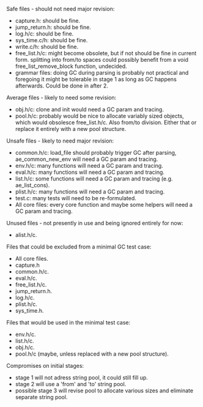 Safe files - should not need major revision:
- capture.h: should be fine.
- jump_return.h: should be fine.
- log.h/c: should be fine.
- sys_time.c/h: should be fine.
- write.c/h: should be fine.
- free_list.h/c: might become obsolete, but if not should be fine in current form. splitting into from/to spaces could possibly benefit from a void  free_list_remove_block function, undecided.
- grammar files: doing GC during parsing is probably not practical and foregoing it might be tolerable in stage 1 as long as GC happens afterwards. Could be done in after 2.

Average files - likely to need some revision:
- obj.h/c: clone and init would need a GC param and tracing.
- pool.h/c: probably would be nice to allocate variably sized objects, which would obsolesce free_list.h/c. Also from/to division. Either that or replace it entirely with a new pool structure.

Unsafe files - likely to need major revision:
- common.h/c: load_file should probably trigger GC after parsing, ae_common_new_env will need a GC param and tracing.
- env.h/c: many functions will need a GC param and tracing.
- eval.h/c: many functions will need a GC param and tracing.
- list.h/c: some functions will need a GC param and tracing (e.g. ae_list_cons).
- plist.h/c: many functions will need a GC param and tracing.
- test.c: many tests will need to be re-formulated.
- All core files: every core function and maybe some helpers will need a GC param and tracing.

Unused files - not presently in use and being ignored entirely for now:
- alist.h/c.

Files that could be excluded from a minimal GC test case:
- All core files.
- capture.h
- common.h/c.
- eval.h/c.
- free_list.h/c.
- jump_return.h.
- log.h/c.
- plist.h/c.
- sys_time.h.

Files that would be used in the minimal test case:
- env.h/c.
- list.h/c.
- obj.h/c.
- pool.h/c (maybe, unless replaced with a new pool structure).

Compromises on initial stages:
- stage 1 will not adress string pool, it could still fill up.
- stage 2 will use a 'from' and 'to' string pool.
- possible stage 3 will revise pool to allocate various sizes and eliminate separate string pool.
